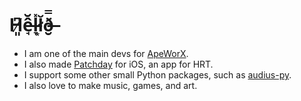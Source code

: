 # H̸͈͆ê̶̘̆l̶̞̽l̸͙̆ð̶̮̿

* I am one of the main devs for [ApeWorX](https://github.com/ApeWorX).
* I also made [Patchday](https://github.com/antazoey/patchday-ios) for iOS, an app for HRT.
* I support some other small Python packages, such as [audius-py](https://github.com/antazoey/audius-py).
* I also love to make music, games, and art.
